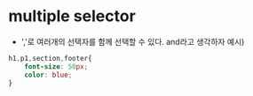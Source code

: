 # multiple selector
- ','로 여러개의 선택자를 함께 선택할 수 있다. and라고 생각하자
예시)
```css
h1,p1,section,footer{
    font-size: 50px;
    color: blue;
}
```
